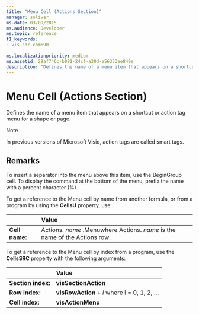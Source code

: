 ```yaml
---
title: "Menu Cell (Actions Section)" 
manager: soliver
ms.date: 03/09/2015
ms.audience: Developer
ms.topic: reference
f1_keywords:
- vis_sdr.chm690
 
ms.localizationpriority: medium
ms.assetid: 29af746c-b081-24cf-a30d-a56353ee849e
description: "Defines the name of a menu item that appears on a shortcut or action tag menu for a shape or page."
---
```


# Menu Cell (Actions Section)

Defines the name of a menu item that appears on a shortcut or action tag menu for a shape or page.
  
> [!NOTE]
> In previous versions of Microsoft Visio, action tags are called smart tags.
  
## Remarks

To insert a separator into the menu above this item, use the BeginGroup cell. To display the command at the bottom of the menu, prefix the name with a percent character (%).
  
To get a reference to the Menu cell by name from another formula, or from a program by using the **CellsU** property, use:
  
||Value |
|:-----|:-----|
|**Cell name:**  <br/> |Actions. *name*  .Menuwhere Actions. *name* is the name of the Actions row.  <br/> |

To get a reference to the Menu cell by index from a program, use the **CellsSRC** property with the following arguments:
  
||Value |
|:-----|:-----|
|**Section index:**  <br/> |**visSectionAction** <br/> |
|**Row index:**  <br/> |**visRowAction** +  *i*  where i = 0, 1, 2, ... |
|**Cell index:**  <br/> |**visActionMenu** <br/> |
